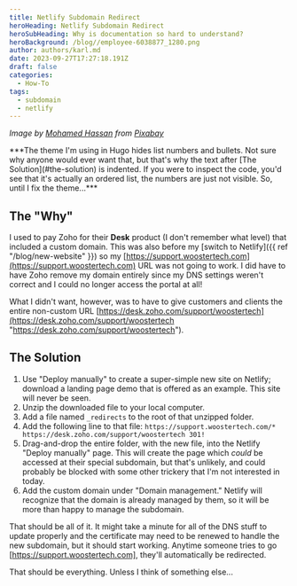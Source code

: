 ```yaml
---
title: Netlify Subdomain Redirect
heroHeading: Netlify Subdomain Redirect
heroSubHeading: Why is documentation so hard to understand?
heroBackground: /blog//employee-6038877_1280.png
author: authors/karl.md
date: 2023-09-27T17:27:18.191Z
draft: false
categories:
  - How-To
tags:
  - subdomain
  - netlify
---
```


*Image by [Mohamed Hassan](https://pixabay.com/users/mohamed_hassan-5229782/?utm_source=link-attribution\&utm_medium=referral\&utm_campaign=image\&utm_content=6038877) from [Pixabay](https://pixabay.com//?utm_source=link-attribution\&utm_medium=referral\&utm_campaign=image\&utm_content=6038877)*

\*\*\*The theme I'm using in Hugo hides list numbers and bullets. Not sure why anyone would ever want that, but that's why the text after \[The Solution]\(#the-solution) is indented. If you were to inspect the code, you'd see that it's actually an ordered list, the numbers are just not visible. So, until I fix the theme...\*\*\*

## The "Why"

I used to pay Zoho for their **Desk** product (I don't remember what level) that included a custom domain. This was also before my \[switch to Netlify]\({{ ref "/blog/new-website" }}) so my [https://support.woostertech.com](https://support.woostertech.com) URL was not going to work. I did have to have Zoho remove my domain entirely since my DNS settings weren't correct and I could no longer access the portal at all!

What I didn't want, however, was to have to give customers and clients the entire non-custom URL [https://desk.zoho.com/support/woostertech](https://desk.zoho.com/support/woostertech "https://desk.zoho.com/support/woostertech").

## The Solution

1. Use "Deploy manually" to create a super-simple new site on Netlify; download a landing page demo that is offered as an example. This site will never be seen.
2. Unzip the downloaded file to your local computer.
3. Add a file named `_redirects` to the root of that unzipped folder.
4. Add the following line to that file:
   `https://support.woostertech.com/* https://desk.zoho.com/support/woostertech 301!`
5. Drag-and-drop the entire folder, with the new file, into the Netlify "Deploy manually" page. This will create the page which *could* be accessed at their special subdomain, but that's unlikely, and could probably be blocked with some other trickery that I'm not interested in today.
6. Add the custom domain under "Domain management." Netlify will recognize that the domain is already managed by them, so it will be more than happy to manage the subdomain.

That should be all of it. It might take a minute for all of the DNS stuff to update properly and the certificate may need to be renewed to handle the new subdomain, but it should start working. Anytime someone tries to go \[https://support.woostertech.com], they'll automatically be redirected.

That should be everything. Unless I think of something else...
